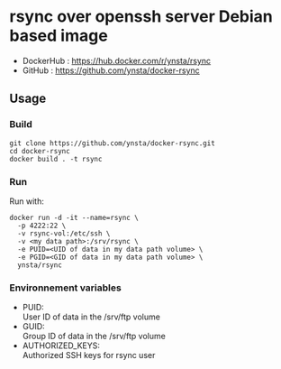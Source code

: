# rsync over openssh server Debian based image

- DockerHub : https://hub.docker.com/r/ynsta/rsync
- GitHub : https://github.com/ynsta/docker-rsync

## Usage

### Build

```shell
git clone https://github.com/ynsta/docker-rsync.git
cd docker-rsync
docker build . -t rsync
```

### Run

Run with:

```shell
docker run -d -it --name=rsync \
  -p 4222:22 \
  -v rsync-vol:/etc/ssh \
  -v <my data path>:/srv/rsync \
  -e PUID=<UID of data in my data path volume> \
  -e PGID=<GID of data in my data path volume> \
  ynsta/rsync
```

### Environnement variables

- PUID:\
  User ID of data in the /srv/ftp volume
- GUID:\
  Group ID of data in the /srv/ftp volume
- AUTHORIZED_KEYS:\
  Authorized SSH keys for rsync user
